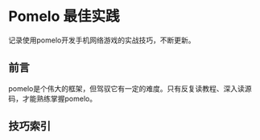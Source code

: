 # Pomelo 最佳实践

记录使用pomelo开发手机网络游戏的实战技巧，不断更新。

## 前言

pomelo是个伟大的框架，但驾驭它有一定的难度。只有反复读教程、深入读源码，才能熟练掌握pomelo。

## 技巧索引
